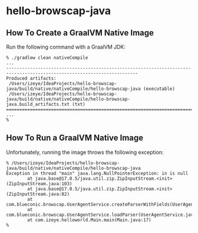 # hello-browscap-java

## How To Create a GraalVM Native Image

Run the following command with a GraalVM JDK:

```
% ./gradlew clean nativeCompile
...
------------------------------------------------------------------------------------------------------------------------
Produced artifacts:
 /Users/izeye/IdeaProjects/hello-browscap-java/build/native/nativeCompile/hello-browscap-java (executable)
 /Users/izeye/IdeaProjects/hello-browscap-java/build/native/nativeCompile/hello-browscap-java.build_artifacts.txt (txt)
========================================================================================================================
...
%
```

## How To Run a GraalVM Native Image

Unfortunately, running the image throws the following exception:

```
% /Users/izeye/IdeaProjects/hello-browscap-java/build/native/nativeCompile/hello-browscap-java
Exception in thread "main" java.lang.NullPointerException: in is null
        at java.base@17.0.5/java.util.zip.ZipInputStream.<init>(ZipInputStream.java:103)
        at java.base@17.0.5/java.util.zip.ZipInputStream.<init>(ZipInputStream.java:82)
        at com.blueconic.browscap.UserAgentService.createParserWithFields(UserAgentService.java:77)
        at com.blueconic.browscap.UserAgentService.loadParser(UserAgentService.java:61)
        at com.izeye.helloworld.Main.main(Main.java:17)
%
```
